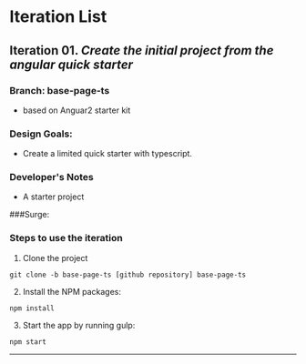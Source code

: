 # Iteration List

## Iteration 01. _Create the initial project from the angular quick starter_

### Branch: base-page-ts
+ based on Anguar2 starter kit 

### Design Goals:
+ Create a limited quick starter with typescript.

### Developer's Notes
+ A starter project

###Surge: 
	

### Steps to use the iteration
1. Clone the project
  ```
  git clone -b base-page-ts [github repository] base-page-ts
  ```
2. Install the NPM packages:
  ```
  npm install
  ```
3. Start the app by running gulp:
  ```
  npm start
  ```

---
